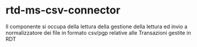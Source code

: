 # rtd-ms-csv-connector
Il componente si occupa della lettura della gestione della lettura ed invio a normalizzatore dei file in formato csv/pgp relative alle Transazioni gestite in RDT
